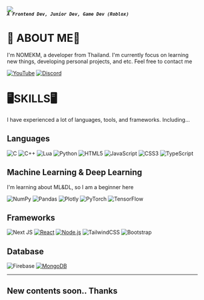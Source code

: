 <img src="https://cdn.tech.eu/uploads/2023/01/merger-581.gif" style="display:flex;justify-content:center;position:absolute;">
</img>

***`A Frontend Dev, Junior Dev, Game Dev (Roblox)`***

<h1 style="font-weight:bold">👋 ABOUT ME👋 </h1>
I'm NOMEKM, a developer from Thailand. I'm currently focus on learning new things, developing personal projects, and etc. Feel free to contact me

[![YouTube](https://custom-icon-badges.demolab.com/badge/-Subscribe-red?style=for-the-badge&logo=video&logoColor=white)](https://www.youtube.com/channel/UCI76q7x_lZ4eePMPgJjgK7g "Sub to NOMEKM!!")
[![Discord](https://img.shields.io/badge/Discord-%235865F2.svg?style=for-the-badge&logo=discord&logoColor=white)](# "Contact me")

<h1 style="font-weight:bold">🖥️SKILLS🖥️</h1>
<p>I have experienced a lot of languages, tools, and frameworks. Including...</p>

<h2>Languages</h2>

![C](https://img.shields.io/badge/c-%2300599C.svg?style=for-the-badge&logo=c&logoColor=white)
![C++](https://img.shields.io/badge/c++-%2300599C.svg?style=for-the-badge&logo=c%2B%2B&logoColor=white)
![Lua](https://img.shields.io/badge/lua-%232C2D72.svg?style=for-the-badge&logo=lua&logoColor=white)
![Python](https://img.shields.io/badge/python-3670A0?style=for-the-badge&logo=python&logoColor=ffdd54)
![HTML5](https://img.shields.io/badge/html5-%23E34F26.svg?style=for-the-badge&logo=html5&logoColor=white)
![JavaScript](https://img.shields.io/badge/javascript-%23323330.svg?style=for-the-badge&logo=javascript&logoColor=%23F7DF1E)
![CSS3](https://img.shields.io/badge/css3-%231572B6.svg?style=for-the-badge&logo=css3&logoColor=white)
![TypeScript](https://img.shields.io/badge/typescript-%23007ACC.svg?style=for-the-badge&logo=typescript&logoColor=white)

<h2>Machine Learning & Deep Learning</h2>
<p>I'm learning about ML&DL, so I am a beginner here</P>

![NumPy](https://img.shields.io/badge/numpy-%23013243.svg?style=for-the-badge&logo=numpy&logoColor=white)
![Pandas](https://img.shields.io/badge/pandas-%23150458.svg?style=for-the-badge&logo=pandas&logoColor=white)
![Plotly](https://img.shields.io/badge/Plotly-%233F4F75.svg?style=for-the-badge&logo=plotly&logoColor=white)
![PyTorch](https://img.shields.io/badge/PyTorch-%23EE4C2C.svg?style=for-the-badge&logo=PyTorch&logoColor=white)
![TensorFlow](https://img.shields.io/badge/TensorFlow-%23FF6F00.svg?style=for-the-badge&logo=TensorFlow&logoColor=white)

<h2>Frameworks</h2>

![Next JS](https://img.shields.io/badge/Next-black?style=for-the-badge&logo=next.js&logoColor=white)
[![React](https://custom-icon-badges.demolab.com/badge/-React-218AAB?style=for-the-badge&logo=react&logoColor=white)](https://reactjs.org/)
[![Node.js](https://custom-icon-badges.demolab.com/badge/-Node.js-339933?style=for-the-badge&logo=node.js&logoColor=white)](https://nodejs.org/)
![TailwindCSS](https://img.shields.io/badge/tailwindcss-%2338B2AC.svg?style=for-the-badge&logo=tailwind-css&logoColor=white)
![Bootstrap](https://img.shields.io/badge/bootstrap-%238511FA.svg?style=for-the-badge&logo=bootstrap&logoColor=white)

<h2>Database</h2>

![Firebase](https://img.shields.io/badge/Firebase-039BE5?style=for-the-badge&logo=Firebase&logoColor=white)
[![MongoDB](https://custom-icon-badges.demolab.com/badge/-MongoDB-47A248?style=for-the-badge&logo=mongodb&logoColor=white)](https://www.mongodb.com/)

----
<h2>New contents soon.. Thanks</h2>
